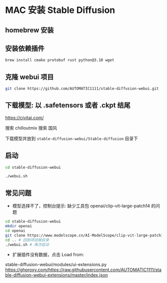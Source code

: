 # MAC 安装 Stable Diffusion

## homebrew 安装

## 安装依赖插件

```bash
brew install cmake protobuf rust python@3.10 wget
```

## 克隆 webui 项目

```bash
git clone https://github.com/AUTOMATIC1111/stable-diffusion-webui.git
```

## 下载模型: 以 .safetensors 或者 .ckpt 结尾

https://civitai.com/

搜索 chilloutmix
搜索 国风

下载模型并放到 `stable-diffusion-webui/Stable-diffusion` 目录下

## 启动

```bash
cd stable-diffusion-webui

./webui.sh
```

## 常见问题

- 模型选择不了，控制台提示: 缺少工具包 openai/clip-vit-large-patch14 的问题

```bash
cd stable-diffusion-webui
mkdir openai
cd openai
git clone https://www.modelscope.cn/AI-ModelScope/clip-vit-large-patch14.git
cd .. # 回到项目根目录
./webui.sh # 再次启动
```

- 扩展插件没有数据，点击 Load from:

stable-diffusion-webui/modules/ui-extensions.py
https://ghproxy.com/https://raw.githubusercontent.com/AUTOMATIC1111/stable-diffusion-webui-extensions/master/index.json
